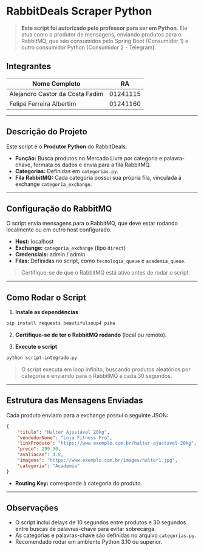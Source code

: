 # RabbitDeals Scraper Python

> **Este script foi autorizado pelo professor para ser em Python**. Ele atua como o produtor de mensagens, enviando produtos para o RabbitMQ, que são consumidos pelo Spring Boot (Consumidor 1) e outro consumidor Python (Consumidor 2 - Telegram).

## Integrantes

| Nome Completo                        | RA        |
|-------------------------------------|-----------|
| Alejandro Castor da Costa Fadim     | 01241115  |
| Felipe Ferreira Albertim           | 01241160  |

---

## Descrição do Projeto

Este script é o **Produtor Python** do RabbitDeals:

- **Função:** Busca produtos no Mercado Livre por categoria e palavra-chave, formata os dados e envia para a fila RabbitMQ.
- **Categorias:** Definidas em `categorias.py`.
- **Fila RabbitMQ:** Cada categoria possui sua própria fila, vinculada à exchange `categoria_exchange`.

---

## Configuração do RabbitMQ

O script envia mensagens para o RabbitMQ, que deve estar rodando localmente ou em outro host configurado.

- **Host:** localhost  
- **Exchange:** `categoria_exchange` (tipo `direct`)  
- **Credenciais:** admin / admin  
- **Filas:** Definidas no script, como `tecnologia_queue` e `academia_queue`.

> Certifique-se de que o RabbitMQ está ativo antes de rodar o script.

---

## Como Rodar o Script

1. **Instale as dependências**
```sh
pip install requests beautifulsoup4 pika
```

2. **Certifique-se de ter o RabbitMQ rodando** (local ou remoto).

3. **Execute o script**
```sh
python script-integrado.py
```

> O script executa em loop infinito, buscando produtos aleatórios por categoria e enviando para o RabbitMQ a cada 30 segundos.

---

## Estrutura das Mensagens Enviadas

Cada produto enviado para a exchange possui o seguinte JSON:

```json
{
    "titulo": "Halter Ajustável 20kg",
    "vendedorNome": "Loja Fitness Pro",
    "linkProduto": "https://www.exemplo.com.br/halter-ajustavel-20kg",
    "preco": 299.90,
    "avaliacao": 4.8,
    "imagens": "https://www.exemplo.com.br/images/halter1.jpg",
    "categoria": "Academia"
}
```

- **Routing Key:** corresponde à categoria do produto.

---

## Observações

- O script inclui delays de 10 segundos entre produtos e 30 segundos entre buscas de palavras-chave para evitar sobrecarga.
- As categorias e palavras-chave são definidas no arquivo `categorias.py`.
- Recomendado rodar em ambiente Python 3.10 ou superior.

